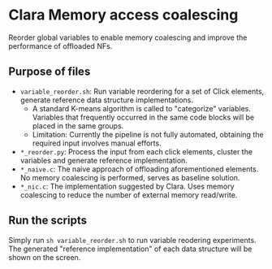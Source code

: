 # Clara Memory access coalescing

Reorder global variables to enable memory coalescing and improve the performance of offloaded NFs.

## Purpose of files

* `variable_reorder.sh`: Run variable reordering for a set of Click elements, generate reference data structure implementations.
    * A standard K-means algorithm is called to "categorize" variables. Variables that frequently occurred in the same code blocks will be placed in the same groups.
    * Limitation: Currently the pipeline is not fully automated, obtaining the required input involves manual efforts.  
* `*_reorder.py`: Process the input from each click elements, cluster the variables and generate reference implementation.
* `*_naive.c`: The naive approach of offloading aforementioned elements. No memory coalescing is performed, serves as baseline solution.
* `*_nic.c`: The implementation suggested by Clara. Uses memory coalescing to reduce the number of external memory read/write.

## Run the scripts

Simply run `sh variable_reorder.sh` to run variable reodering experiments.
The generated "reference implementation" of each data structure will be shown on the screen.
